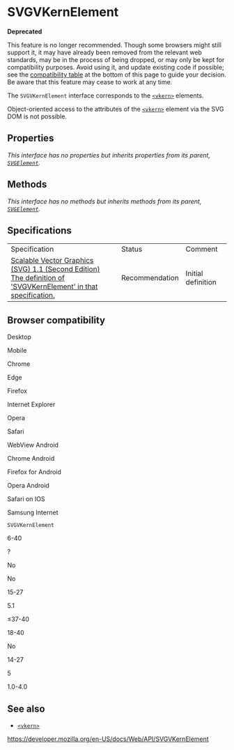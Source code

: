 SVGVKernElement
===============

**Deprecated**

This feature is no longer recommended. Though some browsers might still support it, it may have already been removed from the relevant web standards, may be in the process of being dropped, or may only be kept for compatibility purposes. Avoid using it, and update existing code if possible; see the [compatibility table](#browser_compatibility) at the bottom of this page to guide your decision. Be aware that this feature may cease to work at any time.

The `SVGVKernElement` interface corresponds to the [`<vkern>`](https://developer.mozilla.org/en-US/docs/Web/SVG/Element/vkern) elements.

Object-oriented access to the attributes of the [`<vkern>`](https://developer.mozilla.org/en-US/docs/Web/SVG/Element/vkern) element via the SVG DOM is not possible.

Properties
----------

*This interface has no properties but inherits properties from its parent, [`SVGElement`](svgelement).*

Methods
-------

*This interface has no methods but inherits methods from its parent, [`SVGElement`](svgelement).*

Specifications
--------------

<table><tbody><tr class="odd"><td>Specification</td><td>Status</td><td>Comment</td></tr><tr class="even"><td><a href="https://www.w3.org/TR/SVG11/fonts.html#InterfaceSVGVKernElement">Scalable Vector Graphics (SVG) 1.1 (Second Edition)<br />
<span class="small">The definition of 'SVGVKernElement' in that specification.</span></a></td><td><span class="spec-rec">Recommendation</span></td><td>Initial definition</td></tr></tbody></table>

Browser compatibility
---------------------

Desktop

Mobile

Chrome

Edge

Firefox

Internet Explorer

Opera

Safari

WebView Android

Chrome Android

Firefox for Android

Opera Android

Safari on IOS

Samsung Internet

`SVGVKernElement`

6-40

?

No

No

15-27

5.1

≤37-40

18-40

No

14-27

5

1.0-4.0

See also
--------

-   [`<vkern>`](https://developer.mozilla.org/en-US/docs/Web/SVG/Element/vkern)

<a href="https://developer.mozilla.org/en-US/docs/Web/API/SVGVKernElement" class="_attribution-link">https://developer.mozilla.org/en-US/docs/Web/API/SVGVKernElement</a>
